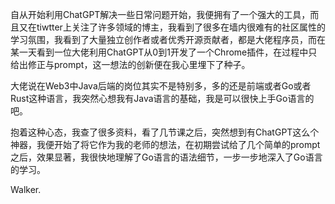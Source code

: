 自从开始利用ChatGPT解决一些日常问题开始，我便拥有了一个强大的工具，而且又在tiwtter上关注了许多领域的博主，我看到了很多在墙内很难有的社区属性的学习氛围，我看到了大量独立创作者或者优秀开源贡献者，都是大佬程序员，而在某一天看到一位大佬利用ChatGPT从0到1开发了一个Chrome插件，在过程中只给出修正与prompt，这一想法的创新便在我心里埋下了种子。

大佬说在Web3中Java后端的岗位其实不是特别多，多的还是前端或者Go或者Rust这种语言，我突然心想我有Java语言的基础，我是可以很快上手Go语言的吧。

抱着这种心态，我查了很多资料，看了几节课之后，突然想到有ChatGPT这么个神器，我便开始了将它作为我的老师的想法，在初期尝试给了几个简单的prompt之后，效果显著，我很快地理解了Go语言的语法细节，一步一步地深入了Go语言的学习。

Walker.
